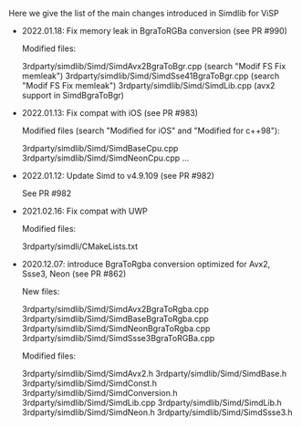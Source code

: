 Here we give the list of the main changes introduced in Simdlib for ViSP

- 2022.01.18: Fix memory leak in BgraToRGBa conversion (see PR #990)

  Modified files:

    3rdparty/simdlib/Simd/SimdAvx2BgraToBgr.cpp  (search "Modif FS Fix memleak")
    3rdparty/simdlib/Simd/SimdSse41BgraToBgr.cpp (search "Modif FS Fix memleak")
    3rdparty/simdlib/Simd/SimdLib.cpp            (avx2 support in SimdBgraToBgr)

- 2022.01.13: Fix compat with iOS (see PR #983)

  Modified files (search "Modified for iOS" and "Modified for c++98"):

    3rdparty/simdlib/Simd/SimdBaseCpu.cpp
    3rdparty/simdlib/Simd/SimdNeonCpu.cpp
    ...

- 2022.01.12: Update Simd to v4.9.109 (see PR #982)

    See PR #982

- 2021.02.16: Fix compat with UWP

  Modified files:

    3rdparty/simdli/CMakeLists.txt

- 2020.12.07: introduce BgraToRgba conversion optimized for Avx2, Ssse3, Neon (see PR #862)

  New files:

	3rdparty/simdlib/Simd/SimdAvx2BgraToRgba.cpp
	3rdparty/simdlib/Simd/SimdBaseBgraToRgba.cpp
	3rdparty/simdlib/Simd/SimdNeonBgraToRgba.cpp
	3rdparty/simdlib/Simd/SimdSsse3BgraToRGBa.cpp

  Modified files:

	3rdparty/simdlib/Simd/SimdAvx2.h
	3rdparty/simdlib/Simd/SimdBase.h
	3rdparty/simdlib/Simd/SimdConst.h
	3rdparty/simdlib/Simd/SimdConversion.h
	3rdparty/simdlib/Simd/SimdLib.cpp
	3rdparty/simdlib/Simd/SimdLib.h
	3rdparty/simdlib/Simd/SimdNeon.h
	3rdparty/simdlib/Simd/SimdSsse3.h

